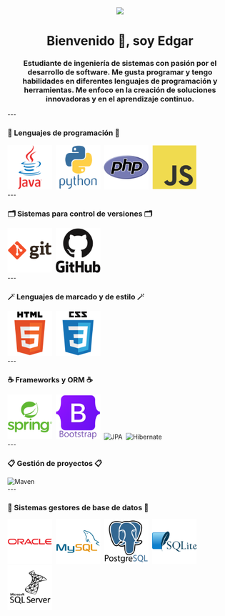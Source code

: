 <div id="header" align="center">
    <img src="https://media.giphy.com/media/qgQUggAC3Pfv687qPC/giphy.gif" width="400">
    <h1 align="center">Bienvenido 👋, soy Edgar</h1>
    <h3 align="center">Estudiante de ingeniería de sistemas con pasión por el desarrollo de software. Me gusta programar y tengo habilidades en diferentes lenguajes de programación y herramientas. Me enfoco en la creación de soluciones innovadoras y en el aprendizaje continuo.</h3>
</div>
---
<div align="left">
    <h3>💎 Lenguajes de programación 💎</h3>
    <div>
        <img src="https://github.com/devicons/devicon/blob/master/icons/java/java-original-wordmark.svg" title="Java" alt="Java" width="100" height="100"/>&nbsp;
        <img src="https://github.com/devicons/devicon/blob/master/icons/python/python-original-wordmark.svg" title="Python" alt="Python" width="100" height="100"/>&nbsp;
        <img src="https://github.com/devicons/devicon/blob/master/icons/php/php-original.svg" title="PHP" alt="PHP" width="100" height="100"/>&nbsp;
        <img src="https://github.com/devicons/devicon/blob/master/icons/javascript/javascript-original.svg" title="JavaScript" alt="JavaScript" width="100" height="100"/>
    </div>
</div>
---
<div align="left">
    <h3>🗂 Sistemas para control de versiones 🗂</h3>
    <div>
        <img src="https://github.com/devicons/devicon/blob/master/icons/git/git-original-wordmark.svg" title="Git" alt="Git" width="100" height="100"/>&nbsp;
        <img src="https://github.com/devicons/devicon/blob/master/icons/github/github-original-wordmark.svg" title="GitHub" alt="GitHub" width="100" height="100"/>
    </div>
</div>
---
<div align="left">
    <h3>🪄 Lenguajes de marcado y de estilo 🪄</h3>
    <div>
        <img src="https://github.com/devicons/devicon/blob/master/icons/html5/html5-original-wordmark.svg" title="HTML5" alt="HTML5" width="100" height="100"/>&nbsp;
        <img src="https://github.com/devicons/devicon/blob/master/icons/css3/css3-original-wordmark.svg" title="CSS3" alt="CSS3" width="100" height="100"/>
</div>
---
<div align="left">
    <h3>☕ Frameworks y ORM ☕</h3>
    <div>
        <img src="https://github.com/devicons/devicon/blob/master/icons/spring/spring-original-wordmark.svg" title="SpringBoot" alt="SpringBoot" width="100" height="100"/>&nbsp;
        <img src="https://github.com/devicons/devicon/blob/master/icons/bootstrap/bootstrap-original-wordmark.svg" title="Bootstrap" alt="Bootstrap" width="100" height="100"/>&nbsp;
        <img src="" title="JPA" alt="JPA" width="100" height="100"/>&nbsp;
        <img src="" title="Hibernate" alt="Hibernate" width="Hibernate" height="100"/>
    </div>
</div>
---
<div align="left">
    <h3>📋 Gestión de proyectos 📋</h3>
    <div>
        <img src="" title="Maven" alt="Maven" width="100" height="100"/>
    </div>
</div>
---
<div align="left">
    <h3>📖 Sistemas gestores de base de datos 📖</h3>
    <div>
        <img src="https://github.com/devicons/devicon/blob/master/icons/oracle/oracle-original.svg" title="Oracle Database" alt="Oracle Database" width="100" height="100"/>&nbsp;
        <img src="https://github.com/devicons/devicon/blob/master/icons/mysql/mysql-original-wordmark.svg" title="MySQL" alt="MySQL" width="100" height="100"/>&nbsp;
        <img src="https://github.com/devicons/devicon/blob/master/icons/postgresql/postgresql-original-wordmark.svg" title="PostgreSQL" alt="PostgreSQL" width="100" height="100"/>&nbsp;
        <img src="https://github.com/devicons/devicon/blob/master/icons/sqlite/sqlite-original-wordmark.svg" title="SQLite" alt="SQLite" width="100" height="100"/>&nbsp;
        <img src="https://github.com/devicons/devicon/blob/master/icons/microsoftsqlserver/microsoftsqlserver-plain-wordmark.svg" title="Microsoft SQL Server" alt="Microsoft SQL Server" width="100" height="100"/>
    </div>
</div>

